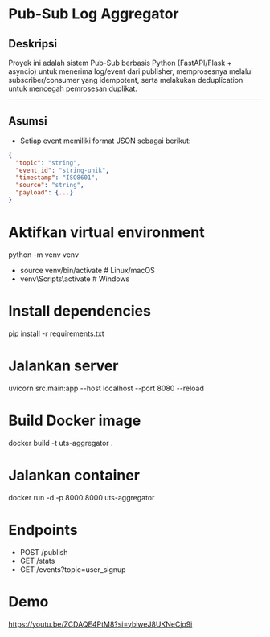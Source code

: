 # Pub-Sub Log Aggregator

## Deskripsi
Proyek ini adalah sistem Pub-Sub berbasis Python (FastAPI/Flask + asyncio) untuk menerima log/event dari publisher, memprosesnya melalui subscriber/consumer yang idempotent, serta melakukan deduplication untuk mencegah pemrosesan duplikat.  

---

## Asumsi
- Setiap event memiliki format JSON sebagai berikut:

```json
{
  "topic": "string",
  "event_id": "string-unik",
  "timestamp": "ISO8601",
  "source": "string",
  "payload": {...}
}
```

# Aktifkan virtual environment
python -m venv venv
- source venv/bin/activate   # Linux/macOS
- venv\Scripts\activate      # Windows

# Install dependencies
pip install -r requirements.txt

# Jalankan server
uvicorn src.main:app --host localhost --port 8080 --reload

# Build Docker image
docker build -t uts-aggregator .

# Jalankan container
docker run -d -p 8000:8000 uts-aggregator

# Endpoints
- POST /publish
- GET /stats
- GET /events?topic=user_signup

# Demo 
https://youtu.be/ZCDAQE4PtM8?si=ybiweJ8UKNeCjo9i

